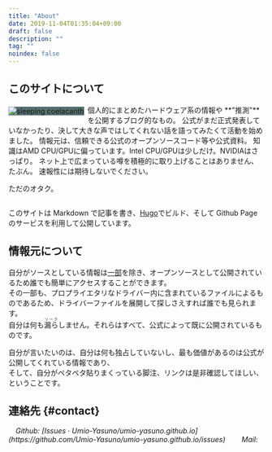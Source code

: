 ```yaml
---
title: "About"
date: 2019-11-04T01:35:04+09:00
draft: false
description: ""
tag: ""
noindex: false
---
```


<p></p>

## このサイトについて
<img src="/image/site-image.webp" title="sleeping coelacanth" style="max-width: 48%;max-height: 64%; float:left; margin:.3em .5em 0 0; background-color: #556F6F">
個人的にまとめたハードウェア系の情報や **"推測"** を公開するブログ的なもの。  
公式がまだ正式発表していなかったり、決して大きな声ではしてくれない話を語ってみたくて活動を始めました。  
情報元は、信頼できる公式のオープンソースコード等や公式資料。  
知識はAMD CPU/GPUに偏っています。Intel CPU/GPUは少しだけ。NVIDIAはさっぱり。  
ネット上で広まっている噂を積極的に取り上げることはありません、たぶん。  
速報性には期待しないでください。  

ただのオタク。  

<div style="clear:left"></div>

このサイトは Markdown で記事を書き、[Hugo](https://github.com/gohugoio/hugo)でビルド、そして Github Page のサービスを利用して公開しています。  

## 情報元について
自分がソースとしている情報は[一部](/posts/2019/12/30/did-rid-product-matome-p2/)を除き、オープンソースとして公開されているため誰でも簡単にアクセスすることができます。  
その一部も、プロプライエタリなドライバー内に含まれているファイルによるものであるため、ドライバーファイルを展開して探しさえすれば誰でも見られます。  
自分は何も<ruby>漏ら<rt>リーク</rt></ruby>しません。それらはすべて、公式によって既に公開されているものです。  

自分が言いたいのは、自分は何も独占していないし、最も価値があるのは公式が公開してくれている情報であり、  
そして、自分がペタペタ貼りまくっている脚注、リンクは是非確認してほしい、ということです。  

## 連絡先 {#contact}
<address>
&emsp;Github: [Issues · Umio-Yasuno/umio-yasuno.github.io](https://github.com/Umio-Yasuno/umio-yasuno.github.io/issues)  
&emsp;&emsp;Mail: <span class="mail"></span>
</address><br>

<!--
The Cloths of Heaven

Had I the heaven's embroidered cloths,
Enwrought with golden and silver light,
The blue and the dim and the dark cloths
Of night and light and the half-light;
I would spread the cloths under your feet:
But I, being poor, have only my dreams;  
I have spread my dreams under your feet;  
Tread softly because you tread on my dreams.  

W. B. Yeats
-->
